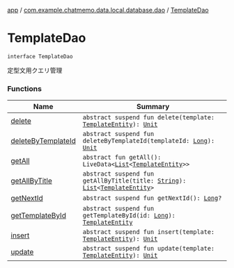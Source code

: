 [app](../../index.md) / [com.example.chatmemo.data.local.database.dao](../index.md) / [TemplateDao](./index.md)

# TemplateDao

`interface TemplateDao`

定型文用クエリ管理

### Functions

| Name | Summary |
|---|---|
| [delete](delete.md) | `abstract suspend fun delete(template: `[`TemplateEntity`](../../com.example.chatmemo.data.database.entity/-template-entity/index.md)`): `[`Unit`](https://kotlinlang.org/api/latest/jvm/stdlib/kotlin/-unit/index.html) |
| [deleteByTemplateId](delete-by-template-id.md) | `abstract suspend fun deleteByTemplateId(templateId: `[`Long`](https://kotlinlang.org/api/latest/jvm/stdlib/kotlin/-long/index.html)`): `[`Unit`](https://kotlinlang.org/api/latest/jvm/stdlib/kotlin/-unit/index.html) |
| [getAll](get-all.md) | `abstract fun getAll(): LiveData<`[`List`](https://kotlinlang.org/api/latest/jvm/stdlib/kotlin.collections/-list/index.html)`<`[`TemplateEntity`](../../com.example.chatmemo.data.database.entity/-template-entity/index.md)`>>` |
| [getAllByTitle](get-all-by-title.md) | `abstract suspend fun getAllByTitle(title: `[`String`](https://kotlinlang.org/api/latest/jvm/stdlib/kotlin/-string/index.html)`): `[`List`](https://kotlinlang.org/api/latest/jvm/stdlib/kotlin.collections/-list/index.html)`<`[`TemplateEntity`](../../com.example.chatmemo.data.database.entity/-template-entity/index.md)`>` |
| [getNextId](get-next-id.md) | `abstract suspend fun getNextId(): `[`Long`](https://kotlinlang.org/api/latest/jvm/stdlib/kotlin/-long/index.html)`?` |
| [getTemplateById](get-template-by-id.md) | `abstract suspend fun getTemplateById(id: `[`Long`](https://kotlinlang.org/api/latest/jvm/stdlib/kotlin/-long/index.html)`): `[`TemplateEntity`](../../com.example.chatmemo.data.database.entity/-template-entity/index.md) |
| [insert](insert.md) | `abstract suspend fun insert(template: `[`TemplateEntity`](../../com.example.chatmemo.data.database.entity/-template-entity/index.md)`): `[`Unit`](https://kotlinlang.org/api/latest/jvm/stdlib/kotlin/-unit/index.html) |
| [update](update.md) | `abstract suspend fun update(template: `[`TemplateEntity`](../../com.example.chatmemo.data.database.entity/-template-entity/index.md)`): `[`Unit`](https://kotlinlang.org/api/latest/jvm/stdlib/kotlin/-unit/index.html) |
